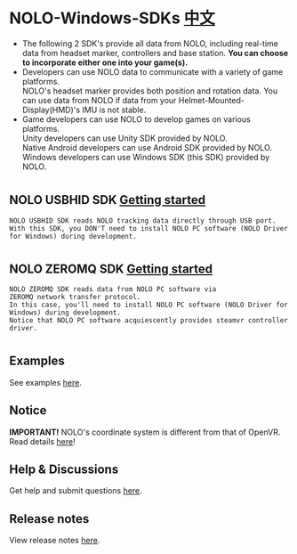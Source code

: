 # NOLO-Windows-SDKs [中文](https://github.com/NOLOVR/NOLO-Windows-SDK/blob/master/README_CN.md)
* The following 2 SDK's provide all data from NOLO, including real-time data from headset marker, controllers and base station. **You can choose to incorporate either one into your game(s).**
* Developers can use NOLO data to communicate with a variety of game platforms.\
NOLO's headset marker provides both position and rotation data. You can use data from NOLO if data from your Helmet-Mounted-Display(HMD)'s IMU is not stable.  
* Game developers can use NOLO to develop games on various platforms.\
Unity developers can use Unity SDK provided by NOLO.  
Native Android developers can use Android SDK provided by NOLO.  
Windows developers can use Windows SDK (this SDK) provided by NOLO. 

#
## NOLO USBHID SDK [Getting started](https://github.com/NOLOVR/NOLO-Windows-SDK/blob/master/HIDGetStarted.md) 
    NOLO USBHID SDK reads NOLO tracking data directly through USB port.  
    With this SDK, you DON'T need to install NOLO PC software (NOLO Driver for Windows) during development.
#
## NOLO ZEROMQ SDK [Getting started](https://github.com/NOLOVR/NOLO-Windows-SDK/blob/master/GetStarted.md) 
    NOLO ZEROMQ SDK reads data from NOLO PC software via ZEROMQ network transfer protocol.  
    In this case, you'll need to install NOLO PC software (NOLO Driver for Windows) during development.
    Notice that NOLO PC software acquiescently provides steamvr controller driver. 
#

## Examples
See examples [here](https://github.com/NOLOVR/NOLO-Windows-SDK/tree/master/Examples).

## Notice
 **IMPORTANT!** NOLO's coordinate system is different from that of OpenVR. Read details [here](https://github.com/NOLOVR/NOLO-Windows-SDK/blob/master/NOLOVR/NOLO_USBHID_SDK/Notice_EN.pdf)! 

## Help & Discussions
Get help and submit questions [here](https://github.com/NOLOVR/NOLO-Windows-SDK/issues).

## Release notes  
View release notes [here](https://github.com/NOLOVR/NOLO-Windows-SDK/releases).